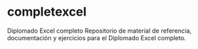 # completexcel
Diplomado Excel completo
Repositorio de material de referencia, documentación y ejercicios para el Diplomado Excel completo.
